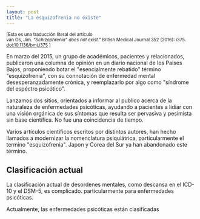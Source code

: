 ```yaml
---
layout: post
title: "La esquizofrenia no existe"
---
```


<small>
	[Esta es una traducción literal del artículo<br/>
	van Os, Jim. <em>“Schizophrenia” does not exist."</em> British Medical Journal 352 (2016): i375.
	<a href="http://dx.doi.org/10.1136/bmj.i375">doi:10.1136/bmj.i375</a> ]
</small>

En marzo del 2015, un grupo de académicos, pacientes y relacionados,
publicaron una columna de opinión en un diario nacional de los Paises Bajos,
proponiendo botar el "esencialmente rebatido" término "esquizofrenia", con su
connotación de enfermedad mental desesperanzadamente crónica, y reemplazarlo
por algo como "síndrome del espéctro psicótico".<br>

Lanzamos dos sitios, orientados a informar al publico acerca de la naturaleza
de enfermedades psicóticas, ayudando a pacientes a lidiar con una visión orgánica de sus síntomas
que resulta ser pervasiva y pesimista sin base científica. No fue una coincidencia de tiempo.

Varios artículos cientificos escritos por distintos autores, han hecho
llamados a modernizar la nomenclatura psiquiátrica, particularmente el
termino "esquizofrenia". Japon y Corea del Sur ya han abandonado este término.

## Clasificación actual
La clasificación actual de desordenes mentales, como descansa en el ICD-10
y el DSM-5, es complicado. particularmente para enfermedades psicóticas.

Actualmente, las enfermedades psicóticas están clasificadas 
